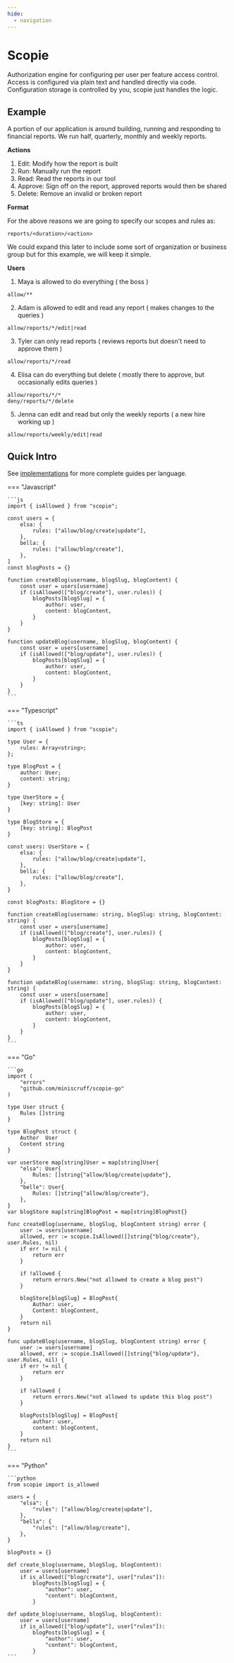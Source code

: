 ```yaml
---
hide:
  - navigation
---
```


# Scopie

Authorization engine for configuring per user per feature access control.
Access is configured via plain text and handled directly via code.
Configuration storage is controlled by you, scopie just handles the logic.

## Example

A portion of our application is around building, running and responding to financial reports.
We run half, quarterly, monthly and weekly reports.

**Actions**

1. Edit: Modify how the report is built
2. Run: Manually run the report
3. Read: Read the reports in our tool
4. Approve: Sign off on the report, approved reports would then be shared
5. Delete: Remove an invalid or broken report

**Format**

For the above reasons we are going to specify our scopes and rules as:
```
reports/<duration>/<action>
```

We could expand this later to include some sort of organization or business
group but for this example, we will keep it simple.

**Users**

1. Maya is allowed to do everything ( the boss )
```
allow/**
```
2. Adam is allowed to edit and read any report ( makes changes to the queries )
```
allow/reports/*/edit|read
```
3. Tyler can only read reports ( reviews reports but doesn't need to approve them )
```
allow/reports/*/read
```
4. Elisa can do everything but delete ( mostly there to approve, but occasionally edits queries )
```
allow/reports/*/*
deny/reports/*/delete
```
5. Jenna can edit and read but only the weekly reports ( a new hire working up )
```
allow/reports/weekly/edit|read
```

## Quick Intro
See [implementations](./implementations.md) for more complete guides per language.

=== "Javascript"

    ```js
    import { isAllowed } from "scopie";

    const users = {
        elsa: {
            rules: ["allow/blog/create|update"],
        },
        bella: {
            rules: ["allow/blog/create"],
        },
    ]
    const blogPosts = {}

    function createBlog(username, blogSlug, blogContent) {
        const user = users[username]
        if (isAllowed(["blog/create"], user.rules)) {
            blogPosts[blogSlug] = {
                author: user,
                content: blogContent,
            }
        }
    }

    function updateBlog(username, blogSlug, blogContent) {
        const user = users[username]
        if (isAllowed(["blog/update"], user.rules)) {
            blogPosts[blogSlug] = {
                author: user,
                content: blogContent,
            }
        }
    }
    ```

=== "Typescript"

    ```ts
    import { isAllowed } from "scopie";

    type User = {
        rules: Array<string>;
    };

    type BlogPost = {
        author: User;
        content: string;
    }

    type UserStore = {
        [key: string]: User
    }

    type BlogStore = {
        [key: string]: BlogPost
    }

    const users: UserStore = {
        elsa: {
            rules: ["allow/blog/create|update"],
        },
        bella: {
            rules: ["allow/blog/create"],
        },
    }

    const blogPosts: BlogStore = {}

    function createBlog(username: string, blogSlug: string, blogContent: string) {
        const user = users[username]
        if (isAllowed(["blog/create"], user.rules)) {
            blogPosts[blogSlug] = {
                author: user,
                content: blogContent,
            }
        }
    }

    function updateBlog(username: string, blogSlug: string, blogContent: string) {
        const user = users[username]
        if (isAllowed(["blog/update"], user.rules)) {
            blogPosts[blogSlug] = {
                author: user,
                content: blogContent,
            }
        }
    }
    ```

=== "Go"

    ```go
    import (
        "errors"
        "github.com/miniscruff/scopie-go"
    )

    type User struct {
        Rules []string
    }

    type BlogPost struct {
        Author  User
        Content string
    }

    var userStore map[string]User = map[string]User{
        "elsa": User{
            Rules: []string{"allow/blog/create|update"},
        },
        "belle": User{
            Rules: []string{"allow/blog/create"},
        },
    }
    var blogStore map[string]BlogPost = map[string]BlogPost{}

    func createBlog(username, blogSlug, blogContent string) error {
        user := users[username]
        allowed, err := scopie.IsAllowed([]string{"blog/create"}, user.Rules, nil)
        if err != nil {
            return err
        }

        if !allowed {
            return errors.New("not allowed to create a blog post")
        }

        blogStore[blogSlug] = BlogPost{
            Author: user,
            Content: blogContent,
        }
        return nil
    }

    func updateBlog(username, blogSlug, blogContent string) error {
        user := users[username]
        allowed, err := scopie.IsAllowed([]string{"blog/update"}, user.Rules, nil) {
        if err != nil {
            return err
        }

        if !allowed {
            return errors.New("not allowed to update this blog post")
        }

        blogPosts[blogSlug] = BlogPost{
            author: user,
            content: blogContent,
        }
        return nil
    }
    ```

=== "Python"

    ```python
    from scopie import is_allowed

    users = {
        "elsa": {
            "rules": ["allow/blog/create|update"],
        },
        "bella": {
            "rules": ["allow/blog/create"],
        },
    }

    blogPosts = {}

    def create_blog(username, blogSlug, blogContent):
        user = users[username]
        if is_allowed(["blog/create"], user["rules"]):
            blogPosts[blogSlug] = {
                "author": user,
                "content": blogContent,
            }

    def update_blog(username, blogSlug, blogContent):
        user = users[username]
        if is_allowed(["blog/update"], user["rules"]):
            blogPosts[blogSlug] = {
                "author": user,
                "content": blogContent,
            }
    ```
